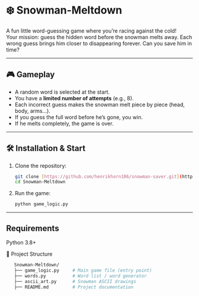 # ❄️ Snowman-Meltdown

A fun little word-guessing game where you’re racing against the cold!  
Your mission: guess the hidden word before the snowman melts away. Each wrong guess brings him closer to disappearing forever. Can you save him in time?  

---

## 🎮 Gameplay  
- A random word is selected at the start.  
- You have a **limited number of attempts** (e.g., 8).  
- Each incorrect guess makes the snowman melt piece by piece (head, body, arms…).  
- If you guess the full word before he’s gone, you win.  
- If he melts completely, the game is over.  

---

## 🛠️ Installation & Start  
1. Clone the repository:  
   ```bash
   git clone [https://github.com/henrikhorn106/snowman-saver.git](https://github.com/henrikhorn106/Snowman-Meltdown.git)
   cd Snowman-Meltdown

2. Run the game:
   ```bash
   python game_logic.py

---

## Requirements
Python 3.8+

📂 Project Structure
```bash
   Snowman-Meltdown/
   ├── game_logic.py     # Main game file (entry point)
   ├── words.py          # Word list / word generator
   ├── ascii_art.py      # Snowman ASCII drawings
   ├── README.md         # Project documentation
